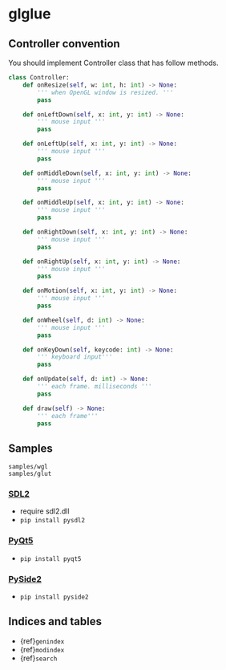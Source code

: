 # glglue

<!-- ## minimal usage

* [minimal](./examples/minimal.py)

then implement your own Controller. -->

## Controller convention

You should implement Controller class that has follow methods.

``` py
class Controller:
    def onResize(self, w: int, h: int) -> None:
        ''' when OpenGL window is resized. '''
        pass

    def onLeftDown(self, x: int, y: int) -> None:
        ''' mouse input '''
        pass

    def onLeftUp(self, x: int, y: int) -> None:
        ''' mouse input '''
        pass

    def onMiddleDown(self, x: int, y: int) -> None:
        ''' mouse input '''
        pass

    def onMiddleUp(self, x: int, y: int) -> None:
        ''' mouse input '''
        pass

    def onRightDown(self, x: int, y: int) -> None:
        ''' mouse input '''
        pass

    def onRightUp(self, x: int, y: int) -> None:
        ''' mouse input '''
        pass

    def onMotion(self, x: int, y: int) -> None:
        ''' mouse input '''
        pass

    def onWheel(self, d: int) -> None:
        ''' mouse input '''
        pass

    def onKeyDown(self, keycode: int) -> None:
        ''' keyboard input'''
        pass

    def onUpdate(self, d: int) -> None:
        ''' each frame. milliseconds '''
        pass

    def draw(self) -> None:
        ''' each frame'''
        pass
```

## Samples

```{toctree}
samples/wgl
samples/glut
```

### [SDL2](./examples/pysdl2_sample.py)

* require sdl2.dll
* `pip install pysdl2`

### [PyQt5](./examples/qyqt5_sample.py)

* `pip install pyqt5`

### [PySide2](./examples/qyside2_sample.py)

* `pip install pyside2`

## Indices and tables

* {ref}`genindex`
* {ref}`modindex`
* {ref}`search`
